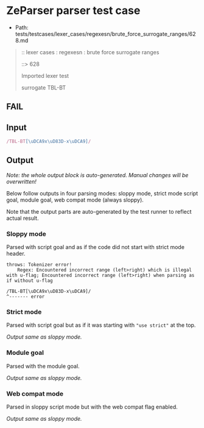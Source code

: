 # ZeParser parser test case

- Path: tests/testcases/lexer_cases/regexesn/brute_force_surrogate_ranges/628.md

> :: lexer cases : regexesn : brute force surrogate ranges
>
> ::> 628
>
> Imported lexer test
>
> surrogate TBL-BT

## FAIL

## Input

`````js
/TBL-BT[\uDCA9x\uD83D-x\uDCA9]/
`````

## Output

_Note: the whole output block is auto-generated. Manual changes will be overwritten!_

Below follow outputs in four parsing modes: sloppy mode, strict mode script goal, module goal, web compat mode (always sloppy).

Note that the output parts are auto-generated by the test runner to reflect actual result.

### Sloppy mode

Parsed with script goal and as if the code did not start with strict mode header.

`````
throws: Tokenizer error!
    Regex: Encountered incorrect range (left>right) which is illegal with u-flag; Encountered incorrect range (left>right) when parsing as if without u-flag

/TBL-BT[\uDCA9x\uD83D-x\uDCA9]/
^------- error
`````

### Strict mode

Parsed with script goal but as if it was starting with `"use strict"` at the top.

_Output same as sloppy mode._

### Module goal

Parsed with the module goal.

_Output same as sloppy mode._

### Web compat mode

Parsed in sloppy script mode but with the web compat flag enabled.

_Output same as sloppy mode._
